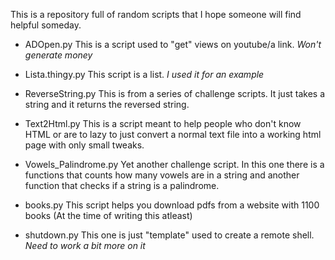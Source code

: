 This is a repository full of random scripts that I hope someone will find helpful someday.
- ADOpen.py
This is a script used to "get" views on youtube/a link. *Won't generate money*

- Lista.thingy.py
This script is a list. *I used it for an example*

- ReverseString.py
This is from a series of challenge scripts. It just takes a string and it returns the reversed string.

- Text2Html.py
This is a script meant to help people who don't know HTML or are to lazy to just convert a normal text file into a working html page with only small tweaks.

- Vowels_Palindrome.py
Yet another challenge script. In this one there is a functions that counts how many vowels are in a string and another function that checks if a string is a palindrome.

- books.py
This script helps you download pdfs from a website with 1100 books (At the time of writing this atleast)

- shutdown.py
This one is just "template" used to create a remote shell. *Need to work a bit more on it*

